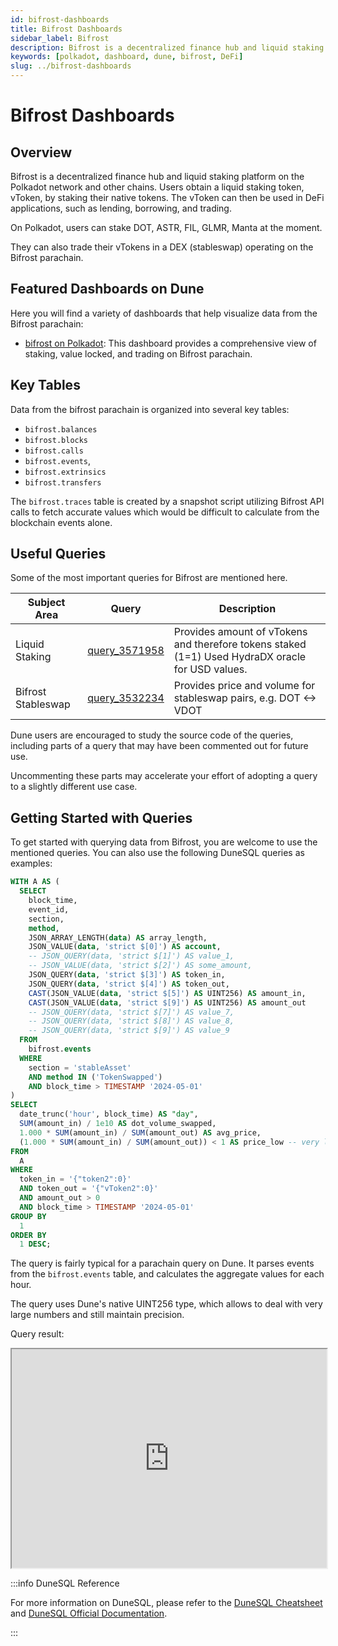 ```yaml
---
id: bifrost-dashboards
title: Bifrost Dashboards
sidebar_label: Bifrost
description: Bifrost is a decentralized finance hub and liquid staking platform.
keywords: [polkadot, dashboard, dune, bifrost, DeFi]
slug: ../bifrost-dashboards
---
```


# Bifrost Dashboards

## Overview

Bifrost is a decentralized finance hub and liquid staking platform on the Polkadot network and other
chains. Users obtain a liquid staking token, vToken, by staking their native tokens. The vToken can
then be used in DeFi applications, such as lending, borrowing, and trading.

On Polkadot, users can stake DOT, ASTR, FIL, GLMR, Manta at the moment.

They can also trade their vTokens in a DEX (stableswap) operating on the Bifrost parachain.

## Featured Dashboards on Dune

Here you will find a variety of dashboards that help visualize data from the Bifrost parachain:

- [bifrost on Polkadot](https://dune.com/substrate/bifrost): This dashboard provides a comprehensive
  view of staking, value locked, and trading on Bifrost parachain.

## Key Tables

Data from the bifrost parachain is organized into several key tables:

- `bifrost.balances`
- `bifrost.blocks`
- `bifrost.calls`
- `bifrost.events`,
- `bifrost.extrinsics`
- `bifrost.transfers`

The `bifrost.traces` table is created by a snapshot script utilizing Bifrost API calls to fetch
accurate values which would be difficult to calculate from the blockchain events alone.

## Useful Queries

Some of the most important queries for Bifrost are mentioned here.

| Subject Area       | Query                                             | Description                                                                                      |
| ------------------ | ------------------------------------------------- | ------------------------------------------------------------------------------------------------ |
| Liquid Staking     | [query_3571958](https://dune.com/queries/3571958) | Provides amount of vTokens and therefore tokens staked (1=1) Used HydraDX oracle for USD values. |
| Bifrost Stableswap | [query_3532234](https://dune.com/queries/3532234) | Provides price and volume for stableswap pairs, e.g. DOT <-> VDOT                                |

Dune users are encouraged to study the source code of the queries, including parts of a query that
may have been commented out for future use.

Uncommenting these parts may accelerate your effort of adopting a query to a slightly different use
case.

## Getting Started with Queries

To get started with querying data from Bifrost, you are welcome to use the mentioned queries. You
can also use the following DuneSQL queries as examples:

```sql title="Bifrost Loan Market Data" showLineNumbers
WITH A AS (
  SELECT
    block_time,
    event_id,
    section,
    method,
    JSON_ARRAY_LENGTH(data) AS array_length,
    JSON_VALUE(data, 'strict $[0]') AS account,
    -- JSON_QUERY(data, 'strict $[1]') AS value_1,
    -- JSON_VALUE(data, 'strict $[2]') AS some_amount,
    JSON_QUERY(data, 'strict $[3]') AS token_in,
    JSON_QUERY(data, 'strict $[4]') AS token_out,
    CAST(JSON_VALUE(data, 'strict $[5]') AS UINT256) AS amount_in,
    CAST(JSON_VALUE(data, 'strict $[9]') AS UINT256) AS amount_out
    -- JSON_QUERY(data, 'strict $[7]') AS value_7,
    -- JSON_QUERY(data, 'strict $[8]') AS value_8,
    -- JSON_QUERY(data, 'strict $[9]') AS value_9
  FROM
    bifrost.events
  WHERE
    section = 'stableAsset'
    AND method IN ('TokenSwapped')
    AND block_time > TIMESTAMP '2024-05-01'
)
SELECT
  date_trunc('hour', block_time) AS "day",
  SUM(amount_in) / 1e10 AS dot_volume_swapped,
  1.000 * SUM(amount_in) / SUM(amount_out) AS avg_price,
  (1.000 * SUM(amount_in) / SUM(amount_out)) < 1 AS price_low -- very low prices
FROM
  A
WHERE
  token_in = '{"token2":0}'
  AND token_out = '{"vToken2":0}'
  AND amount_out > 0
  AND block_time > TIMESTAMP '2024-05-01'
GROUP BY
  1
ORDER BY
  1 DESC;

```

The query is fairly typical for a parachain query on Dune. It parses events from the
`bifrost.events` table, and calculates the aggregate values for each hour.

The query uses Dune's native UINT256 type, which allows to deal with very large numbers and still
maintain precision.

Query result:

<iframe src="https://dune.com/embeds/3532234/5941878/" height="350" width="100%"></iframe>

:::info DuneSQL Reference

For more information on DuneSQL, please refer to the [DuneSQL Cheatsheet](../dunesql-cheatsheet.md)
and
[DuneSQL Official Documentation](https://docs.dune.com/query-engine/Functions-and-operators/index).

:::

